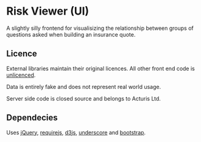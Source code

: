 Risk Viewer (UI)
====================

A slightly silly frontend for visualisizing the relationship between groups of questions asked when building an insurance quote.

Licence
--------------------

External libraries maintain their original licences. All other front end code is [unlicenced](http://unlicense.org/).

Data is entirely fake and does not represent real world usage.

Server side code is closed source and belongs to Acturis Ltd.

Dependecies
--------------------

Uses [jQuery](http://jquery.com/), [requirejs](http://requirejs.org/), [d3js](http://d3js.org), [underscore](http://underscorejs.org/) and [bootstrap](http://twitter.github.com/bootstrap).